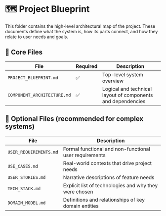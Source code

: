# 🗺️ Project Blueprint

This folder contains the high-level architectural map of the project. These documents define what the system is, how its parts connect, and how they relate to user needs and goals.

## 📄 Core Files

| File                     | Required | Description |
|--------------------------|----------|-------------|
| `PROJECT_BLUEPRINT.md`   | ✅        | Top-level system overview |
| `COMPONENT_ARCHITECTURE.md` | ✅    | Logical and technical layout of components and dependencies |

## 🧩 Optional Files (recommended for complex systems)

| File                    | Description |
|-------------------------|-------------|
| `USER_REQUIREMENTS.md`  | Formal functional and non-functional user requirements |
| `USE_CASES.md`          | Real-world contexts that drive project needs |
| `USER_STORIES.md`       | Narrative descriptions of feature needs |
| `TECH_STACK.md`         | Explicit list of technologies and why they were chosen |
| `DOMAIN_MODEL.md`       | Definitions and relationships of key domain entities |
